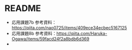 # README

* 応用課題7b 参考資料：https://qiita.com/nao0725/items/409ece34ecbec5167125
* 応用課題8b 参考資料：https://qiita.com/Haruka-Ogawa/items/59facd24f2a8bdb6d369
* 